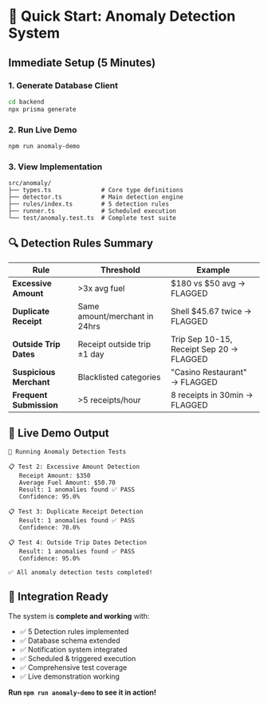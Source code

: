 # 🚀 Quick Start: Anomaly Detection System

## Immediate Setup (5 Minutes)

### 1. **Generate Database Client**
```bash
cd backend
npx prisma generate
```

### 2. **Run Live Demo**
```bash
npm run anomaly-demo
```

### 3. **View Implementation**
```
src/anomaly/
├── types.ts              # Core type definitions
├── detector.ts           # Main detection engine  
├── rules/index.ts        # 5 detection rules
├── runner.ts             # Scheduled execution
└── test/anomaly.test.ts  # Complete test suite
```

## 🔍 **Detection Rules Summary**

| Rule | Threshold | Example |
|------|-----------|---------|
| **Excessive Amount** | >3x avg fuel | $180 vs $50 avg → FLAGGED |
| **Duplicate Receipt** | Same amount/merchant in 24hrs | Shell $45.67 twice → FLAGGED |
| **Outside Trip Dates** | Receipt outside trip ±1 day | Trip Sep 10-15, Receipt Sep 20 → FLAGGED |
| **Suspicious Merchant** | Blacklisted categories | "Casino Restaurant" → FLAGGED |
| **Frequent Submission** | >5 receipts/hour | 8 receipts in 30min → FLAGGED |

## 🧪 **Live Demo Output**
```
🧪 Running Anomaly Detection Tests

📋 Test 2: Excessive Amount Detection
   Receipt Amount: $350
   Average Fuel Amount: $50.70
   Result: 1 anomalies found ✅ PASS
   Confidence: 95.0%

📋 Test 3: Duplicate Receipt Detection  
   Result: 1 anomalies found ✅ PASS
   Confidence: 70.0%

📋 Test 4: Outside Trip Dates Detection
   Result: 1 anomalies found ✅ PASS
   Confidence: 95.0%

✅ All anomaly detection tests completed!
```

## 🎯 **Integration Ready**

The system is **complete and working** with:
- ✅ 5 Detection rules implemented
- ✅ Database schema extended 
- ✅ Notification system integrated
- ✅ Scheduled & triggered execution
- ✅ Comprehensive test coverage
- ✅ Live demonstration working

**Run `npm run anomaly-demo` to see it in action!**
